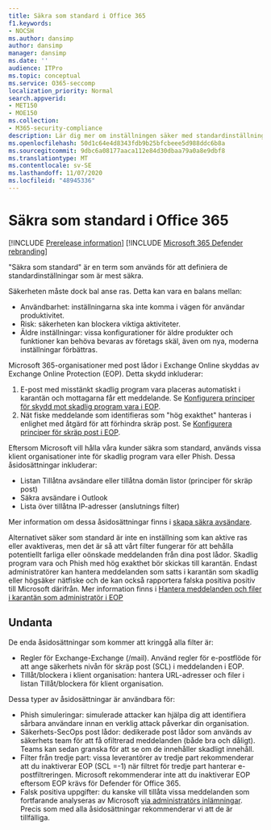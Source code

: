 ```yaml
---
title: Säkra som standard i Office 365
f1.keywords:
- NOCSH
ms.author: dansimp
author: dansimp
manager: dansimp
ms.date: ''
audience: ITPro
ms.topic: conceptual
ms.service: O365-seccomp
localization_priority: Normal
search.appverid:
- MET150
- MOE150
ms.collection:
- M365-security-compliance
description: Lär dig mer om inställningen säker med standardinställningen i Exchange Online Protection (EOP)
ms.openlocfilehash: 50d1c64e4d8343fdb9b25bfcbeee5d988ddc6b8a
ms.sourcegitcommit: 9dbc6a08177aaca112e84d30dbaa79a0a8e9dbf8
ms.translationtype: MT
ms.contentlocale: sv-SE
ms.lasthandoff: 11/07/2020
ms.locfileid: "48945336"
---
```

# <a name="secure-by-default-in-office-365"></a>Säkra som standard i Office 365

[!INCLUDE [Prerelease information](../includes/prerelease.md)]
[!INCLUDE [Microsoft 365 Defender rebranding](../includes/microsoft-defender-for-office.md)]

"Säkra som standard" är en term som används för att definiera de standardinställningar som är mest säkra.

Säkerheten måste dock bal anse ras. Detta kan vara en balans mellan:

- Användbarhet: inställningarna ska inte komma i vägen för användar produktivitet.
- Risk: säkerheten kan blockera viktiga aktiviteter.
- Äldre inställningar: vissa konfigurationer för äldre produkter och funktioner kan behöva bevaras av företags skäl, även om nya, moderna inställningar förbättras.

Microsoft 365-organisationer med post lådor i Exchange Online skyddas av Exchange Online Protection (EOP). Detta skydd inkluderar:

1. E-post med misstänkt skadlig program vara placeras automatiskt i karantän och mottagarna får ett meddelande. Se [Konfigurera principer för skydd mot skadlig program vara i EOP](configure-anti-malware-policies.md).
1. Nät fiske meddelande som identifieras som "hög exakthet" hanteras i enlighet med åtgärd för att förhindra skräp post. Se [Konfigurera principer för skräp post i EOP](configure-your-spam-filter-policies.md).

Eftersom Microsoft vill hålla våra kunder säkra som standard, används vissa klient organisationer inte för skadlig program vara eller Phish. Dessa åsidosättningar inkluderar:

- Listan Tillåtna avsändare eller tillåtna domän listor (principer för skräp post)
- Säkra avsändare i Outlook
- Lista över tillåtna IP-adresser (anslutnings filter)

Mer information om dessa åsidosättningar finns i [skapa säkra avsändare](https://docs.microsoft.com/microsoft-365/security/office-365-security/create-safe-sender-lists-in-office-365).

Alternativet säker som standard är inte en inställning som kan aktive ras eller avaktiveras, men det är så att vårt filter fungerar för att behålla potentiellt farliga eller oönskade meddelanden från dina post lådor. Skadlig program vara och Phish med hög exakthet bör skickas till karantän. Endast administratörer kan hantera meddelanden som satts i karantän som skadlig eller högsäker nätfiske och de kan också rapportera falska positiva positiv till Microsoft därifrån. Mer information finns i [Hantera meddelanden och filer i karantän som administratör i EOP](manage-quarantined-messages-and-files.md)

## <a name="exceptions"></a>Undanta

De enda åsidosättningar som kommer att kringgå alla filter är:

- Regler för Exchange-Exchange (/mail). Använd regler för e-postflöde för att ange säkerhets nivån för skräp post (SCL) i meddelanden i EOP.
- Tillåt/blockera i klient organisation: hantera URL-adresser och filer i listan Tillåt/blockera för klient organisation.

Dessa typer av åsidosättningar är användbara för:

- Phish simuleringar: simulerade attacker kan hjälpa dig att identifiera sårbara användare innan en verklig attack påverkar din organisation.
- Säkerhets-SecOps post lådor: dedikerade post lådor som används av säkerhets team för att få ofiltrerad meddelanden (både bra och dåligt). Teams kan sedan granska för att se om de innehåller skadligt innehåll.
- Filter från tredje part: vissa leverantörer av tredje part rekommenderar att du inaktiverar EOP (SCL =-1) när filtret för tredje part hanterar e-postfiltreringen. Microsoft rekommenderar inte att du inaktiverar EOP eftersom EOP krävs för Defender för Office 365.
- Falsk positiva uppgifter: du kanske vill tillåta vissa meddelanden som fortfarande analyseras av Microsoft [via administratörs inlämningar](admin-submission.md). Precis som med alla åsidosättningar rekommenderar vi att de är tillfälliga.
